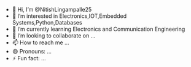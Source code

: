 - 👋 Hi, I’m @NitishLingampalle25
- 👀 I’m interested in Electronics,IOT,Embedded Systems,Python,Databases
- 🌱 I’m currently learning Electronics and Communication Engineering 
- 💞️ I’m looking to collaborate on ...
- 📫 How to reach me ...
- 😄 Pronouns: ...
- ⚡ Fun fact: ...

<!---
NitishLingampalle25/NitishLingampalle25 is a ✨ special ✨ repository because its `README.md` (this file) appears on your GitHub profile.
You can click the Preview link to take a look at your changes.
--->
